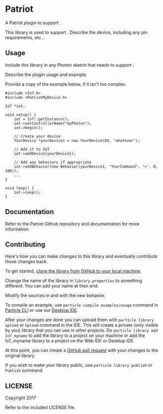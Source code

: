 # Patriot<YourDevice>

A Patriot plugin to support <YourDevice>.

This library is used to support <YourDevice>.
Describe the device, including any pin requirements, etc...

## Usage

Include this library in any Photon sketch that needs to support
<YourDevice>.

Describe the plugin usage and example.


Provide a copy of the example below, if it isn't too complex.
```
#include <IoT.h>
#include <PatriotMyDevice.h>

IoT *iot;

void setup() {
    iot = IoT::getInstance();
    iot->setControllerName("myPhoton");
    iot->begin();

    // Create your device
    YourDevice *yourDevice1 = new YourDevice(D4, "whatever");

    // Add it to IoT
    iot->addDevice(yourDevice1);

    // Add any behaviors if appropriate
    iot->addBehavior(new Behavior(yourDevice1, "YourCommand", '>', 0, 100));
    ...
}

void loop() {
    iot->loop();
}
```

## Documentation

Refer to the Patriot Github repository and documentation for more
information.


## Contributing

Here's how you can make changes to this library and eventually contribute those changes back.

To get started, [clone the library from GitHub to your local machine](https://help.github.com/articles/cloning-a-repository/).

Change the name of the library in `library.properties` to something different. You can add your name at then end.

Modify the sources in <src> and <examples> with the new behavior.

To compile an example, use `particle compile examples/usage` command in [Particle CLI](https://docs.particle.io/guide/tools-and-features/cli#update-your-device-remotely) or use our [Desktop IDE](https://docs.particle.io/guide/tools-and-features/dev/#compiling-code).

After your changes are done you can upload them with `particle library upload` or `Upload` command in the IDE. This will create a private (only visible by you) library that you can use in other projects. Do `particle library add IoT_myname` to add the library to a project on your machine or add the IoT_myname library to a project on the Web IDE or Desktop IDE.

At this point, you can create a [GitHub pull request](https://help.github.com/articles/about-pull-requests/) with your changes to the original library.

If you wish to make your library public, use `particle library publish` or `Publish` command.

## LICENSE
Copyright 2017 <Your Name>

Refer to the included LICENSE file.
